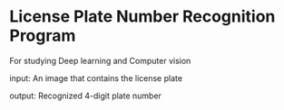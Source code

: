 # License Plate Number Recognition Program
For studying Deep learning and Computer vision

input: An image that contains the license plate

output: Recognized 4-digit plate number

